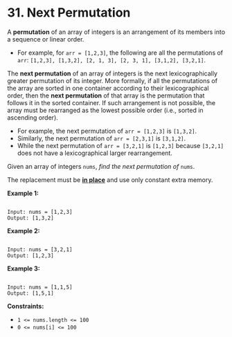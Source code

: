 # 31. Next Permutation

A **permutation** of an array of integers is an arrangement of its members into a sequence or linear order.

* For example, for `arr = [1,2,3]`, the following are all the permutations of `arr`: `[1,2,3], [1,3,2], [2, 1, 3], [2, 3, 1], [3,1,2], [3,2,1]`.

The **next permutation** of an array of integers is the next lexicographically greater permutation of its integer. More formally, if all the permutations of the array are sorted in one container according to their lexicographical order, then the **next permutation** of that array is the permutation that follows it in the sorted container. If such arrangement is not possible, the array must be rearranged as the lowest possible order (i.e., sorted in ascending order).

* For example, the next permutation of `arr = [1,2,3]` is `[1,3,2]`.
* Similarly, the next permutation of `arr = [2,3,1]` is `[3,1,2]`.
* While the next permutation of `arr = [3,2,1]` is `[1,2,3]` because `[3,2,1]` does not have a lexicographical larger rearrangement.

Given an array of integers `nums`, *find the next permutation of* `nums`.

The replacement must be **[in place](http://en.wikipedia.org/wiki/In-place_algorithm)** and use only constant extra memory.

**Example 1:**

```

Input: nums = [1,2,3]
Output: [1,3,2]

```

**Example 2:**

```

Input: nums = [3,2,1]
Output: [1,2,3]

```

**Example 3:**

```

Input: nums = [1,1,5]
Output: [1,5,1]

```

**Constraints:**

* `1 <= nums.length <= 100`
* `0 <= nums[i] <= 100`